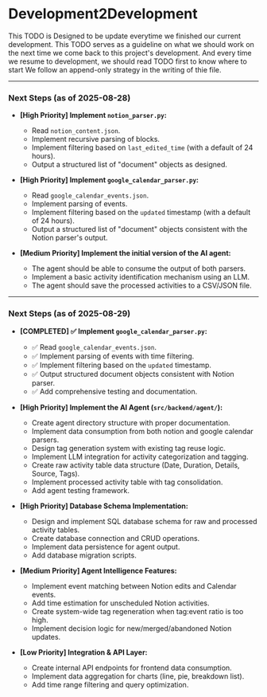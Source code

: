 # Development2Development
This TODO is Designed to be update everytime we finished our current development. 
This TODO serves as a guideline on what we should work on the next time we come back to this project's development.
And every time we resume to development, we should read TODO first to know where to start
We follow an append-only strategy in the writing of thie file.

---
### Next Steps (as of 2025-08-28)

-   **[High Priority] Implement `notion_parser.py`:**
    -   Read `notion_content.json`.
    -   Implement recursive parsing of blocks.
    -   Implement filtering based on `last_edited_time` (with a default of 24 hours).
    -   Output a structured list of "document" objects as designed.

-   **[High Priority] Implement `google_calendar_parser.py`:**
    -   Read `google_calendar_events.json`.
    -   Implement parsing of events.
    -   Implement filtering based on the `updated` timestamp (with a default of 24 hours).
    -   Output a structured list of "document" objects consistent with the Notion parser's output.

-   **[Medium Priority] Implement the initial version of the AI agent:**
    -   The agent should be able to consume the output of both parsers.
    -   Implement a basic activity identification mechanism using an LLM.
    -   The agent should save the processed activities to a CSV/JSON file.

---
### Next Steps (as of 2025-08-29)

-   **[COMPLETED] ✅ Implement `google_calendar_parser.py`:**
    -   ✅ Read `google_calendar_events.json`.
    -   ✅ Implement parsing of events with time filtering.
    -   ✅ Implement filtering based on the `updated` timestamp.
    -   ✅ Output structured document objects consistent with Notion parser.
    -   ✅ Add comprehensive testing and documentation.

-   **[High Priority] Implement the AI Agent (`src/backend/agent/`):**
    -   Create agent directory structure with proper documentation.
    -   Implement data consumption from both notion and google calendar parsers.
    -   Design tag generation system with existing tag reuse logic.
    -   Implement LLM integration for activity categorization and tagging.
    -   Create raw activity table data structure (Date, Duration, Details, Source, Tags).
    -   Implement processed activity table with tag consolidation.
    -   Add agent testing framework.

-   **[High Priority] Database Schema Implementation:**
    -   Design and implement SQL database schema for raw and processed activity tables.
    -   Create database connection and CRUD operations.
    -   Implement data persistence for agent output.
    -   Add database migration scripts.

-   **[Medium Priority] Agent Intelligence Features:**
    -   Implement event matching between Notion edits and Calendar events.
    -   Add time estimation for unscheduled Notion activities.
    -   Create system-wide tag regeneration when tag:event ratio is too high.
    -   Implement decision logic for new/merged/abandoned Notion updates.

-   **[Low Priority] Integration & API Layer:**
    -   Create internal API endpoints for frontend data consumption.
    -   Implement data aggregation for charts (line, pie, breakdown list).
    -   Add time range filtering and query optimization.